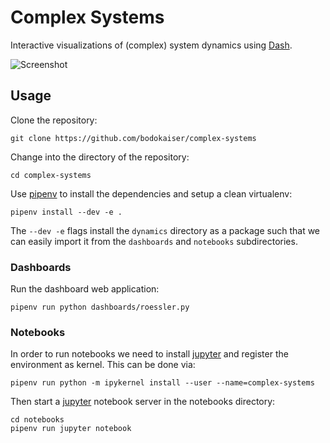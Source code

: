 # Complex Systems

Interactive visualizations of (complex) system dynamics using [Dash][1].

![Screenshot](https://user-images.githubusercontent.com/1780466/49365618-90adfd00-f6e7-11e8-9592-34400a9ecfcd.png)

## Usage

Clone the repository:

```shell
git clone https://github.com/bodokaiser/complex-systems
```

Change into the directory of the repository:

```shell
cd complex-systems
```

Use [pipenv][2] to install the dependencies and setup a clean virtualenv:
```shell
pipenv install --dev -e .
```
The `--dev -e` flags install the `dynamics` directory as a package such that
we can easily import it from the `dashboards` and `notebooks` subdirectories.

### Dashboards

Run the dashboard web application:
```shell
pipenv run python dashboards/roessler.py
```

### Notebooks

In order to run notebooks we need to install [jupyter][3] and register the
environment as kernel. This can be done via:
```shell
pipenv run python -m ipykernel install --user --name=complex-systems
```

Then start a [jupyter][3] notebook server in the notebooks directory:
```shell
cd notebooks
pipenv run jupyter notebook
```

[1]: https://plot.ly/products/dash
[2]: https://docs.pipenv.org/
[3]: https://jupyter.org
